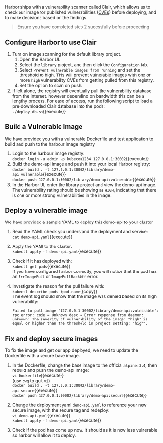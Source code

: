 Harbor ships with a vulnerability scanner called Clair, which allows us to check our image for published vulnerabilities ([CVEs](https://cve.mitre.org/about/faqs.html)) before deploying, and to make decisions based on the findings.

> Ensure you have completed step 2 sucessfully before proceeding

## Configure Harbor to use Clair

1. Turn on image scanning for the default library project.
    1. Open the Harbor UI.
    2. Select the `library` project, and then click the `Configuration` tab.
    3. Select `Prevent vulnerable images from running` and set the threshold to high. This will prevent vulnerable images with one or more `high` vulnerability CVEs from getting pulled from this registry.
    4. Set the option to scan on push.
1. If left alone, the registry will eventually pull the vulnerability database from the internet, however depending on bandwidth this can be a lengthy process. For ease of access, run the following script to load a pre-downloaded Clair database into the pods:  
`./deploy_db.sh`{{execute}}

## Build a Vulnerable Image

We have provided you with a vulnerable Dockerfile and test application to build and push to the harbour image registry

1. Login to the harbour image registry:  
`docker login -u admin -p kubecon1234 127.0.0.1:30002`{{execute}}
1. Build the demo-api image and push it into your local Harbor registry:  
`docker build . -t 127.0.0.1:30002/library/demo-api:vulnerable`{{execute}}  
`docker push 127.0.0.1:30002/library/demo-api:vulnerable`{{execute}}
1. In the Harbor UI, enter the library project and view the demo-api image. The vulnerability rating should be showing as `HIGH`, indicating that there is one or more strong vulnerabilities in the image.

## Deploy a vulnerable image

We have provided a sample YAML to deploy this demo-api to your cluster

1. Read the YAML check you understand the deployment and service:  
`cat demo-api.yaml`{{execute}}
1. Apply the YAMl to the cluster:  
`kubectl apply -f demo-api.yaml`{{execute}}
1. Check if it has deployed with:  
`kubectl get pods`{{execute}}  
If you have configured harbor correctly, you will notice that the pod has an `ErrImagePull` or `ImagePullBackOff` error.
1. Investigate the reason for the pull failure with:  
`kubectl describe pods #pod-name`{{copy}}  
The event log should show that the image was denied based on its high vulnerability:

    ```text
    Failed to pull image "127.0.0.1:30002/library/demo-api:vulnerable": rpc error: code = Unknown desc = Error response from daemon: unknown: The severity of vulnerability of the image: "high" is equal or higher than the threshold in project setting: "high".
    ```

## Fix and deploy secure images

To fix the image and get our app deployed, we need to update the Dockerfile with a secure base image.

1. In the Dockerfile, change the base image to the official `alpine:3.4`, then rebuild and push the demo-api image:  
`vi Dockerfile`{{execute}}  
(use `:wq` to quit `vi`)  
`docker build . -t 127.0.0.1:30002/library/demo-api:secure`{{execute}}  
`docker push 127.0.0.1:30002/library/demo-api:secure`{{execute}}
1. Change the deployment yaml `demo-api.yaml` to reference your new secure image, with the secure tag and redeploy:  
`vi demo-api.yaml`{{execute}}  
`kubectl apply -f demo-api.yaml`{{execute}}

1. Check if the pod has come up now. It should as it is now less vulnerable so harbor will allow it to deploy.
